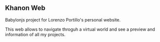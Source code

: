 Khanon Web
----------

Babylonjs project for Lorenzo Portillo's personal website.

This web allows to navigate throguh a virtual world and see a preview and information of all my projects.

